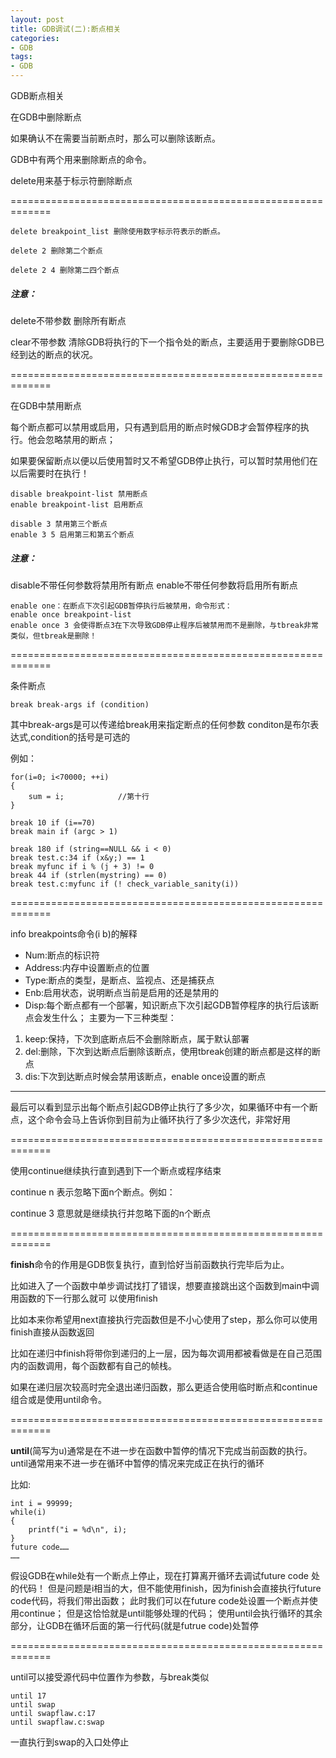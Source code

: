 ```yaml
---
layout: post
title: GDB调试(二):断点相关
categories:
- GDB
tags:
- GDB
---
```


GDB断点相关

在GDB中删除断点

如果确认不在需要当前断点时，那么可以删除该断点。

GDB中有两个用来删除断点的命令。

delete用来基于标示符删除断点

=============================================================

    delete breakpoint_list 删除使用数字标示符表示的断点。
    
    delete 2 删除第二个断点
    
    delete 2 4 删除第二四个断点

##### 注意：

delete不带参数 删除所有断点

clear不带参数 清除GDB将执行的下一个指令处的断点，主要适用于要删除GDB已经到达的断点的状况。

=============================================================

在GDB中禁用断点

每个断点都可以禁用或启用，只有遇到启用的断点时候GDB才会暂停程序的执行。他会忽略禁用的断点；

如果要保留断点以便以后使用暂时又不希望GDB停止执行，可以暂时禁用他们在以后需要时在执行！

    disable breakpoint-list 禁用断点
    enable breakpoint-list 启用断点

    disable 3 禁用第三个断点
    enable 3 5 启用第三和第五个断点

##### 注意：
disable不带任何参数将禁用所有断点
enable不带任何参数将启用所有断点

    enable one：在断点下次引起GDB暂停执行后被禁用，命令形式：
    enable once breakpoint-list
    enable once 3 会使得断点3在下次导致GDB停止程序后被禁用而不是删除，与tbreak非常类似，但tbreak是删除！

=============================================================

条件断点

	break break-args if (condition)

其中break-args是可以传递给break用来指定断点的任何参数
conditon是布尔表达式,condition的括号是可选的

例如：

    
    
    for(i=0; i<70000; ++i)
    {
    	sum = i;			//第十行
    }
    
    break 10 if (i==70)
    break main if (argc > 1)
    
    break 180 if (string==NULL && i < 0)
    break test.c:34 if (x&y;) == 1
    break myfunc if i % (j + 3) != 0
    break 44 if (strlen(mystring) == 0)
    break test.c:myfunc if (! check_variable_sanity(i))
    


=============================================================

info breakpoints命令(i b)的解释


* Num:断点的标识符
* Address:内存中设置断点的位置
* Type:断点的类型，是断点、监视点、还是捕获点
* Enb:启用状态，说明断点当前是启用的还是禁用的
* Disp:每个断点都有一个部署，知识断点下次引起GDB暂停程序的执行后该断点会发生什么；
主要为一下三种类型：
1. keep:保持，下次到底断点后不会删除断点，属于默认部署 
2. del:删除，下次到达断点后删除该断点，使用tbreak创建的断点都是这样的断点
3. dis:下次到达断点时候会禁用该断点，enable once设置的断点

-------------------------------------------------------------------------------------------

最后可以看到显示出每个断点引起GDB停止执行了多少次，如果循环中有一个断点，这个命令会马上告诉你到目前为止循环执行了多少次迭代，非常好用

=============================================================

使用continue继续执行直到遇到下一个断点或程序结束

continue n 表示忽略下面n个断点。例如：

continue 3 意思就是继续执行并忽略下面的n个断点

=============================================================

**finish**命令的作用是GDB恢复执行，直到恰好当前函数执行完毕后为止。

比如进入了一个函数中单步调试找打了错误，想要直接跳出这个函数到main中调用函数的下一行那么就可
以使用finish

比如本来你希望用next直接执行完函数但是不小心使用了step，那么你可以使用finish直接从函数返回

比如在递归中finish将带你到递归的上一层，因为每次调用都被看做是在自己范围内的函数调用，每个函数都有自己的帧栈。

如果在递归层次较高时完全退出递归函数，那么更适合使用临时断点和continue组合或是使用until命令。

=============================================================

**until**(简写为u)通常是在不进一步在函数中暂停的情况下完成当前函数的执行。
until通常用来不进一步在循环中暂停的情况来完成正在执行的循环

比如:

    
    int i = 99999;
    while(i)
    {
    	printf("i = %d\n", i);
    }
    future code……
    ……


假设GDB在while处有一个断点上停止，现在打算离开循环去调试future code 处的代码！
但是问题是i相当的大，但不能使用finish，因为finish会直接执行future code代码，将我们带出函数；
此时我们可以在future code处设置一个断点并使用continue；
但是这恰恰就是until能够处理的代码；
使用until会执行循环的其余部分，让GDB在循环后面的第一行代码(就是futrue code)处暂停

=============================================================

until可以接受源代码中位置作为参数，与break类似

    until 17
    until swap
    until swapflaw.c:17
    until swapflaw.c:swap
一直执行到swap的入口处停止
